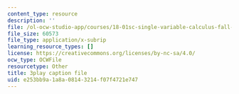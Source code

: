 ```yaml
---
content_type: resource
description: ''
file: /ol-ocw-studio-app/courses/18-01sc-single-variable-calculus-fall-2010/e253bb9a1a8a08143214f07f4721e747_BGE3wb7H2PA.srt
file_size: 60573
file_type: application/x-subrip
learning_resource_types: []
license: https://creativecommons.org/licenses/by-nc-sa/4.0/
ocw_type: OCWFile
resourcetype: Other
title: 3play caption file
uid: e253bb9a-1a8a-0814-3214-f07f4721e747
---
```


